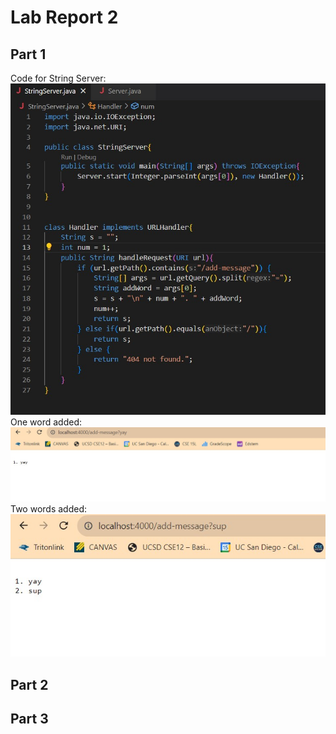 # Lab Report 2

## Part 1
Code for String Server:
<br>
![code](Code.jpg)
<br>
One word added:
<br>
![oneword](onewordadded.jpg)
Two words added:
<br>
![twoword](twowordsadded.jpg)
## Part 2



## Part 3

